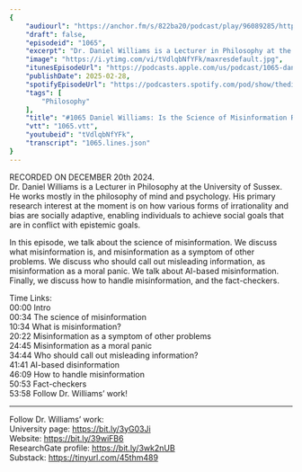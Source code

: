 ```yaml
---
{
	"audiourl": "https://anchor.fm/s/822ba20/podcast/play/96089285/https%3A%2F%2Fd3ctxlq1ktw2nl.cloudfront.net%2Fstaging%2F2024-11-20%2Ff20cc835-0ece-af7b-4089-b5ed2683b739.m4a",
	"draft": false,
	"episodeid": "1065",
	"excerpt": "Dr. Daniel Williams is a Lecturer in Philosophy at the University of Sussex. He works mostly in the philosophy of mind and psychology. His primary research interest at the moment is on how various forms of irrationality and bias are socially adaptive, enabling individuals to achieve social goals that are in conflict with epistemic goals.",
	"image": "https://i.ytimg.com/vi/tVdlqbNfYFk/maxresdefault.jpg",
	"itunesEpisodeUrl": "https://podcasts.apple.com/us/podcast/1065-daniel-williams-is-the-science-of/id1451347236?i=1000696829691&uo=4",
	"publishDate": 2025-02-28,
	"spotifyEpisodeUrl": "https://podcasters.spotify.com/pod/show/thedissenter/episodes/1065-Daniel-Williams-Is-the-Science-of-Misinformation-Reliable-e2sito5",
	"tags": [
		"Philosophy"
	],
	"title": "#1065 Daniel Williams: Is the Science of Misinformation Reliable?",
	"vtt": "1065.vtt",
	"youtubeid": "tVdlqbNfYFk",
	"transcript": "1065.lines.json"
}
---
```

RECORDED ON DECEMBER 20th 2024.  
Dr. Daniel Williams is a Lecturer in Philosophy at the University of Sussex. He works mostly in the philosophy of mind and psychology. His primary research interest at the moment is on how various forms of irrationality and bias are socially adaptive, enabling individuals to achieve social goals that are in conflict with epistemic goals.

In this episode, we talk about the science of misinformation. We discuss what misinformation is, and misinformation as a symptom of other problems. We discuss who should call out misleading information, as misinformation as a moral panic. We talk about AI-based misinformation. Finally, we discuss how to handle misinformation, and the fact-checkers.

Time Links:  
<time>00:00</time> Intro  
<time>00:34</time> The science of misinformation  
<time>10:34</time> What is misinformation?  
<time>20:22</time> Misinformation as a symptom of other problems  
<time>24:45</time> Misinformation as a moral panic  
<time>34:44</time> Who should call out misleading information?  
<time>41:41</time> AI-based disinformation  
<time>46:09</time> How to handle misinformation  
<time>50:53</time> Fact-checkers  
<time>53:58</time> Follow Dr. Williams’ work!

---

Follow Dr. Williams’ work:  
University page: https://bit.ly/3yG03Ji  
Website: https://bit.ly/39wiFB6  
ResearchGate profile: https://bit.ly/3wk2nUB  
Substack: https://tinyurl.com/45thm489
